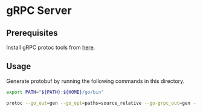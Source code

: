 # gRPC Server

## Prerequisites

Install gRPC protoc tools from [here](https://grpc.io/docs/languages/go/quickstart/#prerequisites).

## Usage

Generate protobuf by running the following commands in this directory.

```bash
export PATH="${PATH}:${HOME}/go/bin"
```

```bash
protoc --go_out=gen --go_opt=paths=source_relative --go-grpc_out=gen --go-grpc_opt=paths=source_relative service.proto
```